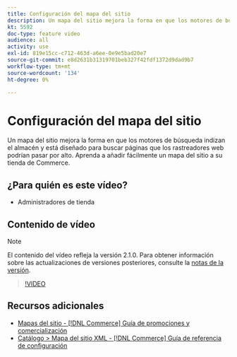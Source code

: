 ```yaml
---
title: Configuración del mapa del sitio
description: Un mapa del sitio mejora la forma en que los motores de búsqueda indexan la tienda. Obtenga información sobre cómo configurar un mapa del sitio para su [!DNL Commerce] Almacenar en el administrador.
kt: 5592
doc-type: feature video
audience: all
activity: use
exl-id: 819e15cc-c712-463d-a6ee-0e9e5bad20e7
source-git-commit: e8d2631b31319701beb327f42fdf1372d9dad9b7
workflow-type: tm+mt
source-wordcount: '134'
ht-degree: 0%

---
```


# Configuración del mapa del sitio

Un mapa del sitio mejora la forma en que los motores de búsqueda indizan el almacén y está diseñado para buscar páginas que los rastreadores web podrían pasar por alto. Aprenda a añadir fácilmente un mapa del sitio a su tienda de Commerce.

## ¿Para quién es este vídeo?

- Administradores de tienda

## Contenido de vídeo

>[!NOTE]
>
>El contenido del vídeo refleja la versión 2.1.0. Para obtener información sobre las actualizaciones de versiones posteriores, consulte la [notas de la versión](https://experienceleague.adobe.com/docs/commerce-operations/release/notes/overview.html).

>[!VIDEO](https://video.tv.adobe.com/v/35748?quality=12&learn=on)

## Recursos adicionales

- [Mapas del sitio - [!DNL Commerce] Guía de promociones y comercialización](https://experienceleague.adobe.com/docs/commerce-admin/marketing/seo/sitemap-xml.html)
- [Catálogo > Mapa del sitio XML - [!DNL Commerce] Guía de referencia de configuración](https://experienceleague.adobe.com/docs/commerce-admin/config/catalog/xml-sitemap.html)
